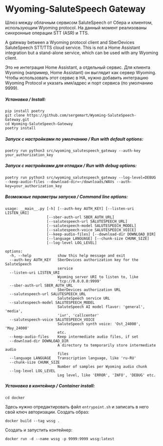 # Wyoming-SaluteSpeech Gateway

Шлюз между облачным сервисом SaluteSpeech от Сбера и клиентом, использующим Wyoming protocol. На данный момент реализованы синхронные операции STT (ASR) и TTS.

A gateway between a Wyoming protocol client and SberDevices SaluteSpeech STT/TTS cloud service. This is not a Home Assistant integration but a stand-alone service, which can be used with any Wyoming client.

Это не интеграция Home Assistant, а отдельный сервис. Для клиента Wyoming (например, Home Assistant) он выглядит как сервер Wyoming. Чтобы использовать этот сервис в HA, нужно добавить интеграцию Wyoming Protocol и указать имя/адрес и порт сервиса (по умолчанию 9999).

##### Установка / Install:
```commandline
pip install poetry
git clone https://github.com/sergemart/Wyoming-SaluteSpeech-Gateway.git
cd Wyoming-SaluteSpeech-Gateway
poetry install
```
##### Запуск с настройками по умолчанию / Run with default options:
```commandline
poetry run python3 src/wyoming_salutespeech_gateway --auth-key your_authorization_key
```
##### Запуск с настройками для отладки / Run with debug options:
```commandline
poetry run python3 src/wyoming_salutespeech_gateway --log-level=DEBUG --keep-audio-files --download-dir=~/downloads/WAVs --auth-key=your_authorization_key
```
##### Возможные параметры запуска / Command line options:
```commandline
usage: __main__.py [-h] [--auth-key AUTH_KEY] [--listen-uri LISTEN_URI]
                   [--sber-auth-url SBER_AUTH_URL]
                   [--salutespeech-url SALUTESPEECH_URL]
                   [--salutespeech-model SALUTESPEECH_MODEL]
                   [--salutespeech-voice SALUTESPEECH_VOICE]
                   [--keep-audio-files] [--download-dir DOWNLOAD_DIR]
                   [--language LANGUAGE] [--chunk-size CHUNK_SIZE]
                   [--log-level LOG_LEVEL]

options:
  -h, --help            show this help message and exit
  --auth-key AUTH_KEY   SberDevices authorization key for the SaluteSpeech
                        service
  --listen-uri LISTEN_URI
                        Wyoming server URI to listen to, like
                        'tcp://0.0.0.0:9999'
  --sber-auth-url SBER_AUTH_URL
                        SberDevices authorization URL
  --salutespeech-url SALUTESPEECH_URL
                        SaluteSpeech service URL
  --salutespeech-model SALUTESPEECH_MODEL
                        SaluteSpeech AI model flavor: 'general', 'media',
                        'ivr', 'callcenter'
  --salutespeech-voice SALUTESPEECH_VOICE
                        SaluteSpeech synth voice: 'Ost_24000', 'May_24000'
                        etc.
  --keep-audio-files    Keep intermediate audio files, if set
  --download-dir DOWNLOAD_DIR
                        A directory to temporarily store intermediate audio
                        files
  --language LANGUAGE   Transcription language, like 'ru-RU'
  --chunk-size CHUNK_SIZE
                        Number of samples per Wyoming audio chunk
  --log-level LOG_LEVEL
                        Log level, like 'ERROR', 'INFO', 'DEBUG' etc.
```
##### Установка в контейнер / Container install:
```
cd docker
```
Здесь нужно отредактировать файл `entrypoint.sh` и записать в него свой ключ авторизации.
Создать образ:
```
docker build --tag wssg .
```
Создать и запустить контейнер:
```commandline
docker run -d --name wssg -p 9999:9999 wssg:latest
```
